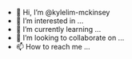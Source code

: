 - 👋 Hi, I’m @kylelim-mckinsey
- 👀 I’m interested in ...
- 🌱 I’m currently learning ...
- 💞️ I’m looking to collaborate on ...
- 📫 How to reach me ...

<!---
kylelim-mckinsey/kylelim-mckinsey is a ✨ special ✨ repository because its `README.md` (this file) appears on your GitHub profile.
You can click the Preview link to take a look at your changes.
--->
